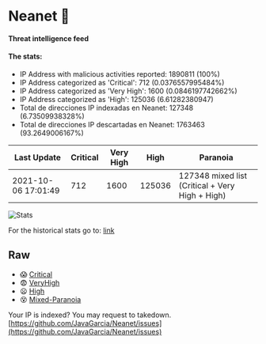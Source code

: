 # Neanet :hocho:
#### Threat intelligence feed
#### The stats:

- IP Address with malicious activities reported: 1890811 (100%)
- IP Address categorized as 'Critical':  712 (0.0376557995484%)
- IP Address categorized as 'Very High':  1600 (0.0846197742662%)
- IP Address categorized as 'High':  125036 (6.61282380947)
- Total de direcciones IP indexadas en Neanet:  127348 (6.73509938328%)
- Total de direcciones IP descartadas en Neanet:  1763463 (93.2649006167%)

| Last Update | Critical | Very High | High | Paranoia |
| --- | --- | --- | --- | --- |
| 2021-10-06 17:01:49 | 712 | 1600 | 125036 | 127348 mixed list (Critical + Very High + High)|

![Stats](https://docs.google.com/spreadsheets/d/e/2PACX-1vSnaNMIXVabIpDJjufMlzH7poXnshF3mgd8Is1g9ytUEzVsP5my4Trn8f-xkoLLQ38xpL3HtmUexLo6/pubchart?oid=501124687&format=image)

For the historical stats go to: [link](/stats.csv)
## Raw
- :scream: [Critical](https://raw.githubusercontent.com/JavaGarcia/Neanet/master/blacklists/neanet_critical.txt)
- :fearful: [VeryHigh](https://raw.githubusercontent.com/JavaGarcia/Neanet/master/blacklists/neanet_veryHigh.txtt)
- :frowning: [High](https://raw.githubusercontent.com/JavaGarcia/Neanet/master/blacklists/neanet_high.txt)
- :dizzy_face: [Mixed-Paranoia](https://raw.githubusercontent.com/JavaGarcia/Neanet/master/blacklists/neanet_all.txt)


Your IP is indexed? You may request to takedown. [https://github.com/JavaGarcia/Neanet/issues](https://github.com/JavaGarcia/Neanet/issues)
























































































































































































































































































































































































































































































































































































































































































































































































































































































































































































































































































































































































































































































































































































































































































































































































































































































































































































































































































































































































































































































































































































































































































































































































































































































































































































































































































































































































































































































































































































































































































































































































































































































































































































































































































































































































































































































































































































































































































































































































































































































































































































































































































































































































































































































































































































































































































































































































































































































































































































































































































































































































































































































































































































































































































































































































































































































































































































































































































































































































































































































































































































































































































































































































































































































































































































































































































































































































































































































































































































































































































































































































































































































































































































































































































































































































































































































































































































































































































































































































































































































































































































































































































































































































































































































































































































































































































































































































































































































































































































































































































































































































































































































































































































































































































